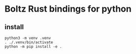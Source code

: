 # Boltz Rust bindings for python


## install
```console
python3 -m venv .venv
. ./.venv/bin/activate
python -m pip install -e .
```
